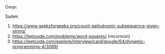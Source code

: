 Omar: 

Sadek: 
1. https://www.geeksforgeeks.org/count-palindromic-subsequence-given-string/
2. https://leetcode.com/problems/word-squares/ (recursion)
3. https://leetcode.com/explore/interview/card/google/64/dynamic-programming-4/3089/

